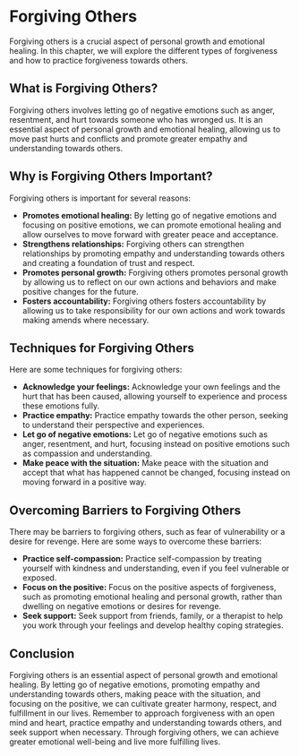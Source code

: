 Forgiving Others
===============================================================

Forgiving others is a crucial aspect of personal growth and emotional healing. In this chapter, we will explore the different types of forgiveness and how to practice forgiveness towards others.

What is Forgiving Others?
-------------------------

Forgiving others involves letting go of negative emotions such as anger, resentment, and hurt towards someone who has wronged us. It is an essential aspect of personal growth and emotional healing, allowing us to move past hurts and conflicts and promote greater empathy and understanding towards others.

Why is Forgiving Others Important?
----------------------------------

Forgiving others is important for several reasons:

* **Promotes emotional healing:** By letting go of negative emotions and focusing on positive emotions, we can promote emotional healing and allow ourselves to move forward with greater peace and acceptance.
* **Strengthens relationships:** Forgiving others can strengthen relationships by promoting empathy and understanding towards others and creating a foundation of trust and respect.
* **Promotes personal growth:** Forgiving others promotes personal growth by allowing us to reflect on our own actions and behaviors and make positive changes for the future.
* **Fosters accountability:** Forgiving others fosters accountability by allowing us to take responsibility for our own actions and work towards making amends where necessary.

Techniques for Forgiving Others
-------------------------------

Here are some techniques for forgiving others:

* **Acknowledge your feelings:** Acknowledge your own feelings and the hurt that has been caused, allowing yourself to experience and process these emotions fully.
* **Practice empathy:** Practice empathy towards the other person, seeking to understand their perspective and experiences.
* **Let go of negative emotions:** Let go of negative emotions such as anger, resentment, and hurt, focusing instead on positive emotions such as compassion and understanding.
* **Make peace with the situation:** Make peace with the situation and accept that what has happened cannot be changed, focusing instead on moving forward in a positive way.

Overcoming Barriers to Forgiving Others
---------------------------------------

There may be barriers to forgiving others, such as fear of vulnerability or a desire for revenge. Here are some ways to overcome these barriers:

* **Practice self-compassion:** Practice self-compassion by treating yourself with kindness and understanding, even if you feel vulnerable or exposed.
* **Focus on the positive:** Focus on the positive aspects of forgiveness, such as promoting emotional healing and personal growth, rather than dwelling on negative emotions or desires for revenge.
* **Seek support:** Seek support from friends, family, or a therapist to help you work through your feelings and develop healthy coping strategies.

Conclusion
----------

Forgiving others is an essential aspect of personal growth and emotional healing. By letting go of negative emotions, promoting empathy and understanding towards others, making peace with the situation, and focusing on the positive, we can cultivate greater harmony, respect, and fulfillment in our lives. Remember to approach forgiveness with an open mind and heart, practice empathy and understanding towards others, and seek support when necessary. Through forgiving others, we can achieve greater emotional well-being and live more fulfilling lives.
